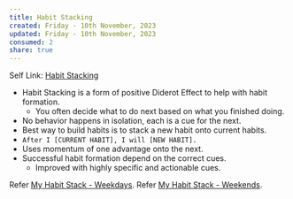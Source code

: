 ```yaml
---
title: Habit Stacking
created: Friday - 10th November, 2023
updated: Friday - 10th November, 2023
consumed: 2
share: true
---
```


Self Link: [Habit Stacking](Habit%20Stacking.md)

* Habit Stacking is a form of positive Diderot Effect to help with habit formation.
  * You often decide what to do next based on what you finished doing.
* No behavior happens in isolation, each is a cue for the next.
* Best way to build habits is to stack a new habit onto current habits.
* `After I [CURRENT HABIT], I will [NEW HABIT].`
* Uses momentum of one advantage onto the next.
* Successful habit formation depend on the correct cues.
  * Improved with highly specific and actionable cues.

Refer [My Habit Stack - Weekdays](My%20Habit%20Stack%20-%20Weekdays.md).
Refer [My Habit Stack - Weekends](My%20Habit%20Stack%20-%20Weekends.md).
